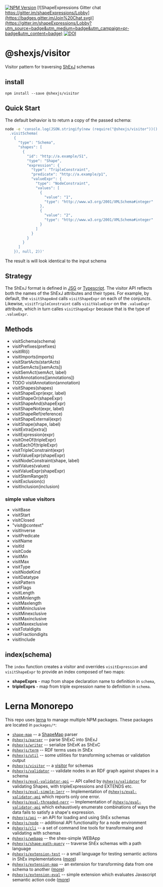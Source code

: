 [![NPM Version](https://badge.fury.io/js/@shexjs%2Fvisitor.png)](https://npmjs.org/package/shex)
[![ShapeExpressions Gitter chat https://gitter.im/shapeExpressions/Lobby](https://badges.gitter.im/Join%20Chat.svg)](https://gitter.im/shapeExpressions/Lobby?utm_source=badge&utm_medium=badge&utm_campaign=pr-badge&utm_content=badge)
[![DOI](https://zenodo.org/badge/DOI/10.5281/zenodo.1213693.svg)](https://doi.org/10.5281/zenodo.1213693)

# @shexjs/visitor
Visitor pattern for traversing [ShExJ](https://shex.io/shex-semantics/#shexj) schemas

## install

``` shell
npm install --save @shexjs/visitor
```

## Quick Start
The default behavior is to return a copy of the passed schema:
``` sh
node -e 'console.log(JSON.stringify(new (require("@shexjs/visitor"))()
  .visitSchema(
    {
      "type": "Schema",
      "shapes": [
        {
          "id": "http://a.example/S1",
          "type": "Shape",
          "expression": {
            "type": "TripleConstraint",
            "predicate": "http://a.example/p1",
            "valueExpr": {
              "type": "NodeConstraint",
              "values": [
                {
                  "value": "1",
                  "type": "http://www.w3.org/2001/XMLSchema#integer"
                },
                {
                  "value": "2",
                  "type": "http://www.w3.org/2001/XMLSchema#integer"
                }
              ]
            }
          }
        }
      ]
    }), null, 2))'
```
The result is will look identical to the input schema

## Strategy
The ShExJ format is defined in [JSG](http://shex.io/shex-semantics/index.html#shexj) or [Typescript](https://github.com/DefinitelyTyped/DefinitelyTyped/blob/master/types/shexj/index.d.ts). The visitor API reflects both the names of the ShExJ attributes and their types. For example, by default, the `visitShapeAnd` calls `visitShapeExpr` on each of the conjuncts. Likewise, `visitTripleConstraint` calls `visitValueExpr` on the `.valueExpr` attribute, which in turn calles `visitShapeExpr` because that is the type of `.valueExpr`.

## Methods

* visitSchema(schema)
* visitPrefixes(prefixes)
* visitIRI(i)
* visitImports(imports)
* visitStartActs(startActs)
* visitSemActs([semActs])
* visitSemAct(semAct, label)
* visitAnnotations([annotations])
* TODO visitAnnotation(annotation)
* visitShapes(shapes)
* visitShapeExpr(expr, label)
* visitShapeOr(shapeExpr)
* visitShapeAnd(shapeExpr)
* visitShapeNot(expr, label)
* visitShapeRef(reference)
* visitShapeExternal(expr)
* visitShape(shape, label)
* visitExtra([extra])
* visitExpression(expr)
* visitOneOf(tripleExpr)
* visitEachOf(tripleExpr)
* visitTripleConstraint(expr)
* visitValueExpr(shapeExpr)
* visitNodeConstraint(shape, label)
* visitValues(values)
* visitValueExpr(shapeExpr)
* visitStemRange(t)
* visitExclusion(c)
* visitInclusion(inclusion)

### simple value visitors
* visitBase
* visitStart
* visitClosed
* "visit@context"
* visitInverse
* visitPredicate
* visitName
* visitId
* visitCode
* visitMin
* visitMax
* visitType
* visitNodeKind
* visitDatatype
* visitPattern
* visitFlags
* visitLength
* visitMinlength
* visitMaxlength
* visitMininclusive
* visitMinexclusive
* visitMaxinclusive
* visitMaxexclusive
* visitTotaldigits
* visitFractiondigits
* visitInclude

## index(schema)

The `index` function creates a visitor and overrides `visitExpression` and `visitShapeExpr` to provide an index composed of two maps:
* **shapeExprs** - map from shape declaration name to definition in `schema`,
* **tripleExprs** - map from triple expression name to definition in `schema`.

# Lerna Monorepo

This repo uses [lerna](https://github.com/lerna/lerna) to manage multiple NPM packages. These packages are located in `packages/*`:

- [`shape-map`](../shape-map#readme) -- a [ShapeMap](https://shexspec.github.io/shape-map/) parser
- [`@shexjs/parser`](../shex-parser#readme) -- parse ShExC into ShExJ
- [`@shexjs/writer`](../shex-writer#readme) -- serialize ShExK as ShExC
- [`@shexjs/term`](../shex-term#readme) -- RDF terms uses in ShEx
- [`@shexjs/util`](../shex-util#readme) -- some utilities for transforming schemas or validation output
- [`@shexjs/visitor`](../shex-visitor#readme) -- a [visitor](https://en.wikipedia.org/wiki/Visitor_pattern) for schemas
- [`@shexjs/validator`](../shex-validator#readme) -- validate nodes in an RDF graph against shapes in a schema
- [`@shexjs/eval-validator-api`](../eval-validator-api#readme) -- API called by [`@shexjs/validator`](../shex-validator#readme) for validating Shapes, with tripleExpressions and EXTENDS etc.
- [`@shexjs/eval-simple-1err`](../eval-simple-1err#readme) -- Implementation of [`@shexjs/eval-validator-api`](../eval-validator-api#readme) which reports only one error.
- [`@shexjs/eval-threaded-nerr`](../eval-threaded-nerr#readme) -- Implementation of [`@shexjs/eval-validator-api`](../eval-validator-api#readme) which exhaustively enumerate combinations of ways the data fails to satisfy a shape's expression.
- [`@shexjs/api`](../shex-api#readme) -- an API for loading and using ShEx schemas
- [`@shexjs/node`](../shex-node#readme) -- additional API functionality for a node environment
- [`@shexjs/cli`](../shex-cli#readme) -- a set of command line tools for transformaing and validating with schemas
- [`@shexjs/webapp`](../shex-webapp#readme) -- the shex-simple WEBApp
- [`@shexjs/shape-path-query`](../shex-shape-path-query#readme) -- traverse ShEx schemas with a path language
- [`@shexjs/extension-test`](../extension-test#readme) -- a small language for testing semantic actions in ShEx implementations ([more](http://shex.io/extensions/Test/))
- [`@shexjs/extension-map`](../extension-map#readme) -- an extension for transforming data from one schema to another ([more](http://shex.io/extensions/Map/))
- [`@shexjs/extension-eval`](../extension-eval#readme) -- simple extension which evaluates Javascript semantic action code ([more](http://shex.io/extensions/Eval/))

